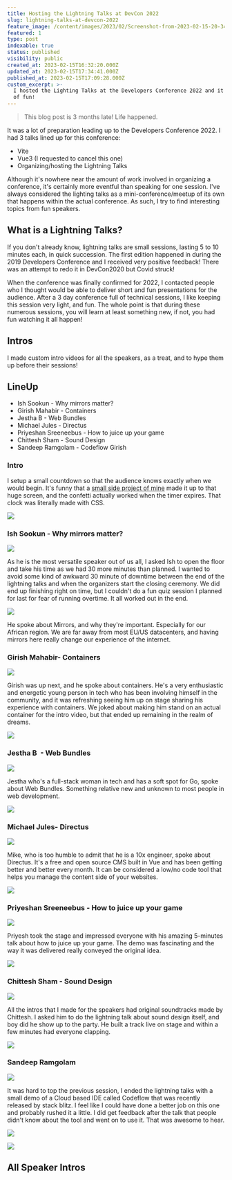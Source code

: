 ```yaml
---
title: Hosting the Lightning Talks at DevCon 2022
slug: lightning-talks-at-devcon-2022
feature_image: /content/images/2023/02/Screenshot-from-2023-02-15-20-34-11.png
featured: 1
type: post
indexable: true
status: published
visibility: public
created_at: 2023-02-15T16:32:20.000Z
updated_at: 2023-02-15T17:34:41.000Z
published_at: 2023-02-15T17:09:28.000Z
custom_excerpt: >-
  I hosted the Lighting Talks at the Developers Conference 2022 and it was a lot
  of fun! 
---
```


> This blog post is 3 months late! Life happened.

It was a lot of preparation leading up to the Developers Conference 2022. I had 3 talks lined up for this conference:

*   Vite
*   Vue3 (I requested to cancel this one)
*   Organizing/hosting the Lightning Talks

Although it's nowhere near the amount of work involved in organizing a conference, it's certainly more eventful than speaking for one session. I've always considered the lighting talks as a mini-conference/meetup of its own that happens within the actual conference. As such, I try to find interesting topics from fun speakers.

## What is a Lightning Talks?

If you don't already know, lightning talks are small sessions, lasting 5 to 10 minutes each, in quick succession. The first edition happened in during the 2019 Developers Conference and I received very positive feedback! There was an attempt to redo it in DevCon2020 but Covid struck!

When the conference was finally confirmed for 2022, I contacted people who I thought would be able to deliver short and fun presentations for the audience. After a 3 day conference full of technical sessions, I like keeping this session very light, and fun. The whole point is that during these numerous sessions, you will learn at least something new, if not, you had fun watching it all happen!

## Intros

I made custom intro videos for all the speakers, as a treat, and to hype them up before their sessions!

## LineUp

*   Ish Sookun - Why mirrors matter?
*   Girish Mahabir - Containers
*   Jestha B - Web Bundles
*   Michael Jules - Directus
*   Priyeshan Sreeneebus - How to juice up your game
*   Chittesh Sham - Sound Design
*   Sandeep Ramgolam - Codeflow Girish

### Intro

I setup a small countdown so that the audience knows exactly when we would begin. It's funny that a [small side project of mine](https://clock-css.netlify.app/) made it up to that huge screen, and the confetti actually worked when the timer expires. That clock was literally made with CSS.

![](/content/images/2023/02/image-8.png)

### Ish Sookun - Why mirrors matter?

![](/content/images/2023/02/vlcsnap-2022-11-20-12h55m31s414.png)

As he is the most versatile speaker out of us all, I asked Ish to open the floor and take his time as we had 30 more minutes than planned. I wanted to avoid some kind of awkward 30 minute of downtime between the end of the lightning talks and when the organizers start the closing ceremony. We did end up finishing right on time, but I couldn't do a fun quiz session I planned for last for fear of running overtime. It all worked out in the end.

![](/content/images/2023/02/image.png)

He spoke about Mirrors, and why they're important. Especially for our African region. We are far away from most EU/US datacenters, and having mirrors here really change our experience of the internet.

### Girish Mahabir- Containers

![](/content/images/2023/02/vlcsnap-2022-11-20-12h55m22s803.png)

Girish was up next, and he spoke about containers. He's a very enthusiastic and energetic young person in tech who has been involving himself in the community, and it was refreshing seeing him up on stage sharing his experience with containers. We joked about making him stand on an actual container for the intro video, but that ended up remaining in the realm of dreams.

![](/content/images/2023/02/image-1.png)

### Jestha B  - Web Bundles

![](/content/images/2023/02/vlcsnap-2022-11-20-12h55m37s983.png)

Jestha who's a full-stack woman in tech and has a soft spot for Go, spoke about Web Bundles. Something relative new and unknown to most people in web development.

![](/content/images/2023/02/image-2.png)

### Michael Jules- Directus

![](/content/images/2023/02/vlcsnap-2022-11-20-12h55m51s518.png)

Mike, who is too humble to admit that he is a 10x engineer, spoke about Directus. It's a free and open source CMS built in Vue and has been getting better and better every month. It can be considered a low/no code tool that helps you manage the content side of your websites.

![](/content/images/2023/02/image-3.png)

### Priyeshan Sreeneebus - How to juice up your game

![](/content/images/2023/02/vlcsnap-2022-11-20-12h56m11s874.png)

Priyesh took the stage and impressed everyone with his amazing 5-minutes talk about how to juice up your game. The demo was fascinating and the way it was delivered really conveyed the original idea.

![](/content/images/2023/02/image-4.png)

### Chittesh Sham - Sound Design

![](/content/images/2023/02/vlcsnap-2022-11-20-12h54m50s123.png)

All the intros that I made for the speakers had original soundtracks made by Chittesh. I asked him to do the lightning talk about sound design itself, and boy did he show up to the party. He built a track live on stage and within a few minutes had everyone clapping.

![](/content/images/2023/02/image-5.png)

### Sandeep Ramgolam

![](/content/images/2023/02/vlcsnap-2022-11-20-12h56m29s661.png)

It was hard to top the previous session, I ended the lightning talks with a small demo of a Cloud based IDE called Codeflow that was recently released by stack blitz. I feel like I could have done a better job on this one and probably rushed it a little. I did get feedback after the talk that people didn't know about the tool and went on to use it. That was awesome to hear.

![](/content/images/2023/02/image-6.png)

![](/content/images/2023/02/image-7.png)

## All Speaker Intros